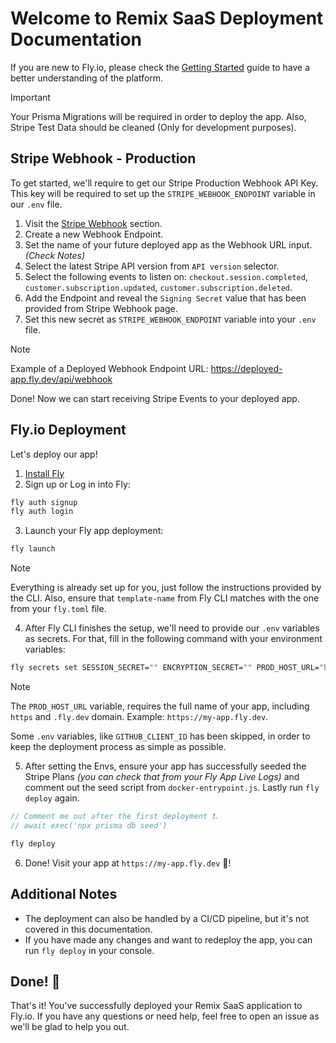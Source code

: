 # Welcome to Remix SaaS Deployment Documentation

If you are new to Fly.io, please check the [Getting Started](https://fly.io/docs/getting-started/) guide to have a better understanding of the platform.

> [!IMPORTANT]
> Your Prisma Migrations will be required in order to deploy the app. Also, Stripe Test Data should be cleaned (Only for development purposes).

## Stripe Webhook - Production

To get started, we'll require to get our Stripe Production Webhook API Key. This key will be required to set up the `STRIPE_WEBHOOK_ENDPOINT` variable in our `.env` file.

1. Visit the [Stripe Webhook](https://dashboard.stripe.com/test/webhooks) section.
2. Create a new Webhook Endpoint.
3. Set the name of your future deployed app as the Webhook URL input. _(Check Notes)_
4. Select the latest Stripe API version from `API version` selector.
5. Select the following events to listen on: `checkout.session.completed`, `customer.subscription.updated`, `customer.subscription.deleted`.
6. Add the Endpoint and reveal the `Signing Secret` value that has been provided from Stripe Webhook page.
7. Set this new secret as `STRIPE_WEBHOOK_ENDPOINT` variable into your `.env` file.

> [!NOTE]
> Example of a Deployed Webhook Endpoint URL: https://deployed-app.fly.dev/api/webhook

Done! Now we can start receiving Stripe Events to your deployed app.

## Fly.io Deployment

Let's deploy our app!

1. [Install Fly](https://fly.io/docs/getting-started/installing-flyctl/)
2. Sign up or Log in into Fly:

```sh
fly auth signup
fly auth login
```

3. Launch your Fly app deployment:

```sh
fly launch
```

> [!NOTE]
> Everything is already set up for you, just follow the instructions provided by the CLI.
> Also, ensure that `template-name` from Fly CLI matches with the one from your `fly.toml` file.

4. After Fly CLI finishes the setup, we'll need to provide our `.env` variables as secrets. For that, fill in the following command with your environment variables:

```sh
fly secrets set SESSION_SECRET="" ENCRYPTION_SECRET="" PROD_HOST_URL="https://my-app.fly.dev" RESEND_API_KEY="" STRIPE_SECRET_KEY="" STRIPE_WEBHOOK_ENDPOINT="" HONEYPOT_ENCRYPTION_SEED=""
```

> [!NOTE]
> The `PROD_HOST_URL` variable, requires the full name of your app, including `https` and `.fly.dev` domain. Example: `https://my-app.fly.dev`.

Some `.env` variables, like `GITHUB_CLIENT_ID` has been skipped, in order to keep the deployment process as simple as possible.

5. After setting the Envs, ensure your app has successfully seeded the Stripe Plans _(you can check that from your Fly App Live Logs)_ and comment out the seed script from `docker-entrypoint.js`. Lastly run `fly deploy` again.

```ts
// Comment me out after the first deployment ❗.
// await exec('npx prisma db seed')
```

```sh
fly deploy
```

6. Done! Visit your app at `https://my-app.fly.dev` 🎉!

## Additional Notes

- The deployment can also be handled by a CI/CD pipeline, but it's not covered in this documentation.
- If you have made any changes and want to redeploy the app, you can run `fly deploy` in your console.

## Done! 🎉

That's it! You've successfully deployed your Remix SaaS application to Fly.io. If you have any questions or need help, feel free to open an issue as we'll be glad to help you out.
